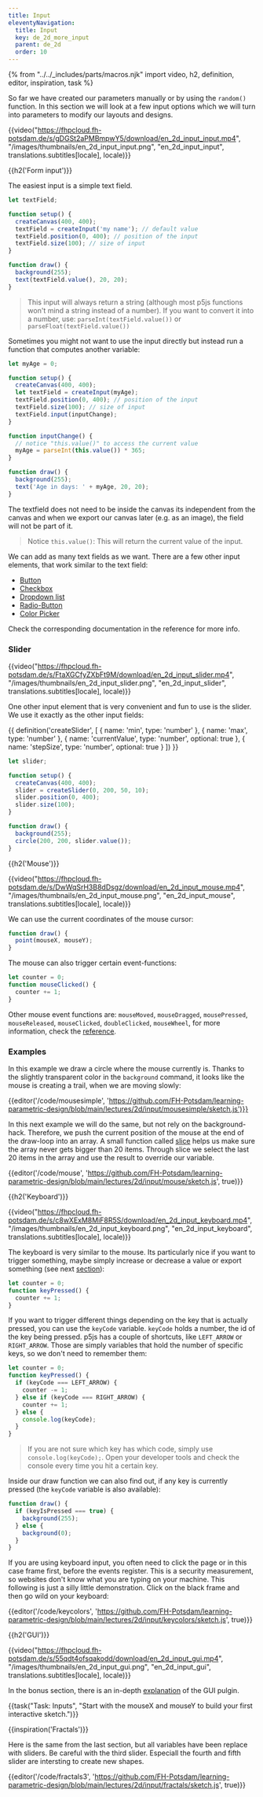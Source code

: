 ```yaml
---
title: Input
eleventyNavigation:
  title: Input
  key: de_2d_more_input
  parent: de_2d
  order: 10
---
```


{% from "../../_includes/parts/macros.njk" import video, h2, definition, editor, inspiration, task %}

So far we have created our parameters manually or by using the `random()` function. In this section we will look at a few input options which we will turn into parameters to modify our layouts and designs.

{{video("https://fhpcloud.fh-potsdam.de/s/gDGSt2aPMBmpwY5/download/en_2d_input_input.mp4", "/images/thumbnails/en_2d_input_input.png", "en_2d_input_input", translations.subtitles[locale], locale)}}

<!--
de: https://fhpcloud.fh-potsdam.de/s/iadtKNALWYK5ySi
en: https://fhpcloud.fh-potsdam.de/s/gDGSt2aPMBmpwY5
-->

{{h2('Form input')}}

The easiest input is a simple text field.

```js
let textField; 

function setup() {
  createCanvas(400, 400);
  textField = createInput('my name'); // default value
  textField.position(0, 400); // position of the input
  textField.size(100); // size of input
}

function draw() {
  background(255);
  text(textField.value(), 20, 20);
}
```

> This input will always return a string (although most p5js functions won't mind a string instead of a number). If you want to convert it into a number, use: `parseInt(textField.value())` or `parseFloat(textField.value())`

Sometimes you might not want to use the input directly but instead run a function that computes another variable:

```js
let myAge = 0;

function setup() {
  createCanvas(400, 400);
  let textField = createInput(myAge);
  textField.position(0, 400); // position of the input
  textField.size(100); // size of input
  textField.input(inputChange);
}

function inputChange() {
  // notice "this.value()" to access the current value
  myAge = parseInt(this.value()) * 365;
}

function draw() {
  background(255);
  text('Age in days: ' + myAge, 20, 20);
}
```

The textfield does not need to be inside the canvas its independent from the canvas and when we export our canvas later (e.g. as an image), the field will not be part of it.

> Notice `this.value()`: This will return the current value of the input.

We can add as many text fields as we want. There are a few other input elements, that work similar to the text field:

- [Button](https://p5js.org/reference/#/p5/createButton)
- [Checkbox](https://p5js.org/reference/#/p5/createCheckbox)
- [Dropdown list](https://p5js.org/reference/#/p5/createSelect)
- [Radio-Button](https://p5js.org/reference/#/p5/createRadio)
- [Color Picker](https://p5js.org/reference/#/p5/createColorPicker)
  
Check the corresponding documentation in the reference for more info. 

### Slider

{{video("https://fhpcloud.fh-potsdam.de/s/FtaXGCfyZXbFt9M/download/en_2d_input_slider.mp4", "/images/thumbnails/en_2d_input_slider.png", "en_2d_input_slider", translations.subtitles[locale], locale)}}
<!--
de: https://fhpcloud.fh-potsdam.de/s/D6aWPfik6JqriHn
en: https://fhpcloud.fh-potsdam.de/s/FtaXGCfyZXbFt9M
-->

One other input element that is very convenient and fun to use is the slider. We use it exactly as the other input fields:

{{ definition('createSlider', [
  { name: 'min', type: 'number' },
  { name: 'max', type: 'number' },
  { name: 'currentValue', type: 'number', optional: true },
  { name: 'stepSize', type: 'number', optional: true }
]) }}
```js
let slider; 

function setup() {
  createCanvas(400, 400);
  slider = createSlider(0, 200, 50, 10);
  slider.position(0, 400);
  slider.size(100);
}

function draw() {
  background(255);
  circle(200, 200, slider.value());
}
```

{{h2('Mouse')}}

{{video("https://fhpcloud.fh-potsdam.de/s/DwWqSrH3B8dDsgz/download/en_2d_input_mouse.mp4", "/images/thumbnails/en_2d_input_mouse.png", "en_2d_input_mouse", translations.subtitles[locale], locale)}}

<!--
de: https://fhpcloud.fh-potsdam.de/s/KnTnFYsX8gSGCGy
en: https://fhpcloud.fh-potsdam.de/s/DwWqSrH3B8dDsgz
-->

We can use the current coordinates of the mouse cursor:

```js
function draw() {
  point(mouseX, mouseY);
}
```

The mouse can also trigger certain event-functions:

```js
let counter = 0;
function mouseClicked() {
  counter += 1;
}
```

Other mouse event functions are: `mouseMoved`, `mouseDragged`, `mousePressed`, `mouseReleased`, `mouseClicked`, `doubleClicked`, `mouseWheel`, for more information, check the [reference](https://p5js.org/reference/#/p5/mouseMoved).



### Examples

In this example we draw a circle where the mouse currently is. Thanks to the slightly transparent color in the `background` command, it looks like the mouse is creating a trail, when we are moving slowly:

{{editor('/code/mousesimple', 'https://github.com/FH-Potsdam/learning-parametric-design/blob/main/lectures/2d/input/mousesimple/sketch.js')}}


In this next example we will do the same, but not rely on the background-hack. Therefore, we push the current position of the mouse at the end of the draw-loop into an array. A small function called [slice](https://developer.mozilla.org/en-US/docs/Web/JavaScript/Reference/Global_Objects/Array/splice) helps us make sure the array never gets bigger than 20 items. Through slice we select the last 20 items in the array and use the result to override our variable.

{{editor('/code/mouse', 'https://github.com/FH-Potsdam/learning-parametric-design/blob/main/lectures/2d/input/mouse/sketch.js', true)}}

{{h2('Keyboard')}}

{{video("https://fhpcloud.fh-potsdam.de/s/c8wXExM8MiF8R5S/download/en_2d_input_keyboard.mp4", "/images/thumbnails/en_2d_input_keyboard.png", "en_2d_input_keyboard", translations.subtitles[locale], locale)}}
<!--
de: https://fhpcloud.fh-potsdam.de/s/5tjrRi5E3t6Akob
en: https://fhpcloud.fh-potsdam.de/s/c8wXExM8MiF8R5S
-->

The keyboard is very similar to the mouse. Its particularly nice if you want to trigger something, maybe simply increase or decrease a value or export something (see next [section](07-export.md)):

```js
let counter = 0;
function keyPressed() {
  counter += 1;
}
```

If you want to trigger different things depending on the key that is actually pressed, you can use the `keyCode` variable. `keyCode` holds a number, the id of the key being pressed. p5js has a couple of shortcuts, like `LEFT_ARROW` or `RIGHT_ARROW`. Those are simply variables that hold the number of specific keys, so we don't need to remember them:

```js
let counter = 0;
function keyPressed() {
  if (keyCode === LEFT_ARROW) {
    counter -= 1;
  } else if (keyCode === RIGHT_ARROW) {
    counter += 1;
  } else {
    console.log(keyCode);
  }
}
```

> If you are not sure which key has which code, simply use `console.log(keyCode);`. Open your developer tools and check the console every time you hit a certain key.

Inside our draw function we can also find out, if any key is currently pressed (the `keyCode` variable is also available):

```js
function draw() {
  if (keyIsPressed === true) {
    background(255);
  } else {
    background(0);
  }
}
```

If you are using keyboard input, you often need to click the page or in this case frame first, before the events register. This is a security measurement, so websites don't know what you are typing on your machine. This following is just a silly little demonstration. Click on the black frame and then go wild on your keyboard:

{{editor('/code/keycolors', 'https://github.com/FH-Potsdam/learning-parametric-design/blob/main/lectures/2d/input/keycolors/sketch.js', true)}}

{{h2('GUI')}}

{{video("https://fhpcloud.fh-potsdam.de/s/55qdt4ofsqakodd/download/en_2d_input_gui.mp4", "/images/thumbnails/en_2d_input_gui.png", "en_2d_input_gui", translations.subtitles[locale], locale)}}
<!--
de: https://fhpcloud.fh-potsdam.de/s/PQG9LZaK3M5afyG
en: https://fhpcloud.fh-potsdam.de/s/55qdt4ofsqakodd
-->

In the bonus section, there is an in-depth [explanation](../../bonus/gui) of the GUI pulgin.

{{task("Task: Inputs", "Start with the mouseX and mouseY to build your first interactive sketch.")}}

{{inspiration('Fractals')}}

Here is the same from the last section, but all variables have been replace with sliders. Be careful with the third slider. Especiall the fourth and fifth slider are intersting to create new shapes.

{{editor('/code/fractals3', 'https://github.com/FH-Potsdam/learning-parametric-design/blob/main/lectures/2d/input/fractals/sketch.js', true)}}

